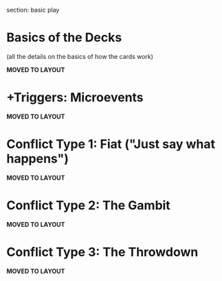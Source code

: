 section: basic play

# Basics of the Decks

(all the details on the basics of how the cards work)

**MOVED TO LAYOUT**

# +Triggers: Microevents

**MOVED TO LAYOUT**

# Conflict Type 1: Fiat ("Just say what happens")

**MOVED TO LAYOUT**

# Conflict Type 2: The Gambit

**MOVED TO LAYOUT**

# Conflict Type 3: The Throwdown

**MOVED TO LAYOUT**
